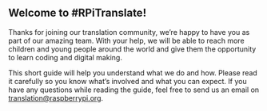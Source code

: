 ## Welcome to #RPiTranslate!

Thanks for joining our translation community, we’re happy to have you as part of our amazing team. With your help, we will be able to reach more children and young people around the world and give them the opportunity to learn coding and digital making. 

This short guide will help you understand what we do and how. Please read it carefully so you know what’s involved and what you can expect. If you have any questions while reading the guide, feel free to send us an email on translation@raspberrypi.org. 
